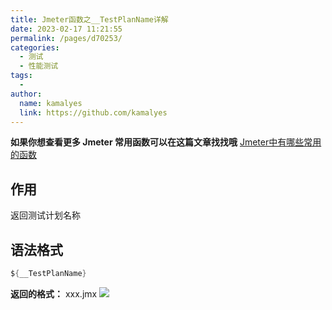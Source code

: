 ```yaml
---
title: Jmeter函数之__TestPlanName详解
date: 2023-02-17 11:21:55
permalink: /pages/d70253/
categories:
  - 测试
  - 性能测试
tags:
  - 
author: 
  name: kamalyes
  link: https://github.com/kamalyes
---
```

**如果你想查看更多 Jmeter 常用函数可以在这篇文章找找哦**
[Jmeter中有哪些常用的函数](./01.Jmeter中有哪些常用的函数.md)

作用
--

返回测试计划名称

语法格式
----

```java
${__TestPlanName}
```

**返回的格式：** xxx.jmx
![](https://cdn.jsdelivr.net/gh/kamalyes/image-bed@master/col/jmeter/1676602876855.jpg)
